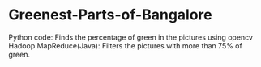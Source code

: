 # Greenest-Parts-of-Bangalore
Python code: Finds the percentage of green in the pictures using opencv
Hadoop MapReduce(Java): Filters the pictures with more than 75% of green. 
